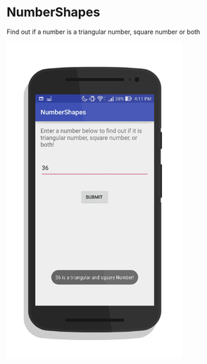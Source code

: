 # NumberShapes

Find out if a number is a triangular number, square number or both

<img src="render.png" align="left" height="720" width="400">
